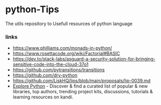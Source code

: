 # python-Tips
The utils repository to Usefull resources of python language

### links
- https://www.philliams.com/monads-in-python/
- https://www.rosettacode.org/wiki/Factorial#BASIC
- https://dev.to/stack-labs/asguard-a-security-solution-for-bringing-sensitive-code-into-the-cloud-37o1
- https://github.com/pytransitions/transitions
- https://github.com/dry-python
- https://github.com/LiskHQ/lips/blob/main/proposals/lip-0039.md
- [Explore Python](https://kandi.openweaver.com/explore/python) - Discover & find a curated list of popular & new libraries, top authors, trending project kits, discussions, tutorials & learning resources on kandi.
